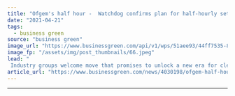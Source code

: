 ```yaml
---
title: "Ofgem's half hour -  Watchdog confirms plan for half-hourly settlement across retail electricity market"
date: "2021-04-21"
tags: 
  - business green
source: "business green"
image_url: "https://www.businessgreen.com/api/v1/wps/51aee93/44ff7535-87df-4a12-a994-107aa7697c39/7/smart-meter-generic-185x114.jpeg"
image_fp: "/assets/img/post_thumbnails/66.jpeg"
lead: "
 Industry groups welcome move that promises to unlock a new era for clean technologies and flexible grids ..."
article_url: "https://www.businessgreen.com/news/4030198/ofgem-half-hour-watchdog-confirms-plan-half-hourly-settlement-retail-electricity-market"
---
```


---
